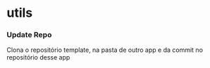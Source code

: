 # utils

### Update Repo
 Clona o repositório template, na pasta de outro app e da commit no repositório desse app

